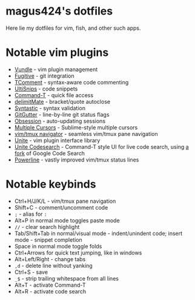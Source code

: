 magus424's dotfiles
===========

Here lie my dotfiles for vim, fish, and other such apps.

# Notable vim plugins
* [Vundle](https://github.com/gmarik/Vundle.vim) - vim plugin management
* [Fugitive](https://github.com/tpope/vim-fugitive) - git integration
* [TComment](https://github.com/tomtom/tcomment_vim) - syntax-aware code commenting
* [UltiSnips](https://github.com/SirVer/ultisnips) - code snippets
* [Command-T](https://github.com/wincent/command-t) - quick file access
* [delimitMate](https://github.com/Raimondi/delimitMate) - bracket/quote autoclose
* [Syntastic](https://github.com/scrooloose/syntastic) - syntax validation
* [GitGutter](https://github.com/airblade/vim-gitgutter) - line-by-line git status flags
* [Obsession](https://github.com/tpope/vim-obsession) - auto-updating sessions
* [Multiple Cursors](https://github.com/terryma/vim-multiple-cursors) - Sublime-style multiple cursors
* [vim/tmux navigator](https://github.com/christoomey/vim-tmux-navigator) - seamless vim/tmux pane navigation
* [Unite](https://github.com/Shougo/unite.vim) - vim plugin interface library
* [Unite Codesearch](https://github.com/junkblocker/unite-codesearch) - Command-T style UI for live code search, using [a fork](https://github.com/junkblocker/codesearch) of Google Code Search
* [Powerline](https://github.com/Lokaltog/powerline) - vastly improved vim/tmux status lines

# Notable keybinds
* Ctrl+H/J/K/L - vim/tmux pane navigation
* Shift+C - comment/uncomment code
* `;` - alias for `:`
* Alt+P in normal mode toggles paste mode
* `//` - clear search highlight
* Tab/Shift+Tab in normal/visual mode - indent/unindent code; insert mode - snippet completion
* Space in normal mode toggle folds
* Ctrl+Arrows for quick text jumping, like in windows
* Alt+Left/Right - change tabs
* `,d` - delete line without yanking
* Ctrl+S - save
* `_$` - strip trailing whitespace from all lines
* Alt+T - activate Command-T
* Alt+R - activate code search

